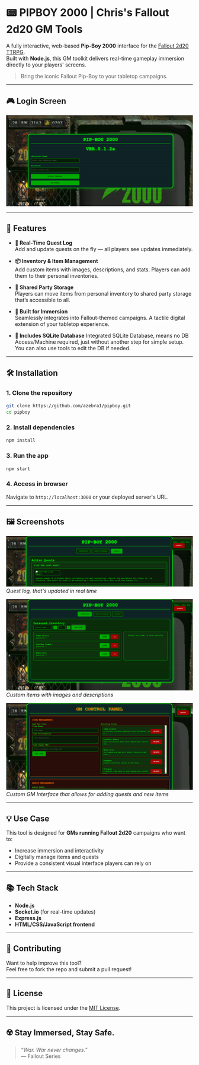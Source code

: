# 📟 PIPBOY 2000 | Chris's Fallout 2d20 GM Tools

A fully interactive, web-based **Pip-Boy 2000** interface for the [Fallout 2d20 TTRPG](https://www.modiphius.net/pages/fallout-the-roleplaying-game).  
Built with **Node.js**, this GM toolkit delivers real-time gameplay immersion directly to your players' screens.

> Bring the iconic Fallout Pip-Boy to your tabletop campaigns.

---

## 🎮 Login Screen

<!-- Replace the link below with an actual screenshot or GIF -->
![Pip-Boy 2000 Interface](images-git/loginscreen.PNG)

---

## 🚀 Features

- **📜 Real-Time Quest Log**  
  Add and update quests on the fly — all players see updates immediately.

- **📦 Inventory & Item Management**  
  Add custom items with images, descriptions, and stats. Players can add them to their personal inventories.

- **🤝 Shared Party Storage**  
  Players can move items from personal inventory to shared party storage that’s accessible to all.

- **🧰 Built for Immersion**  
  Seamlessly integrates into Fallout-themed campaigns. A tactile digital extension of your tabletop experience.

- **🔧 Includes SQLite Database**
  Integrated SQLite Database, means no DB Access/Machine required, just without another step for simple setup. You can also use tools to edit the DB if needed.

---

## 🛠️ Installation

### 1. Clone the repository
```bash
git clone https://github.com/azebra1/pipboy.git
cd pipboy
```

### 2. Install dependencies
```bash
npm install
```

### 3. Run the app
```bash
npm start
```

### 4. Access in browser  
Navigate to `http://localhost:3000` or your deployed server's URL.

---

## 🖼️ Screenshots

<!-- Replace these placeholders with real screenshots -->
![Quest Log UI](images-git/questlog.png)  
*Quest log, that's updated in real time*

![Inventory UI](images-git/inventory.PNG)  
*Custom items with images and descriptions*

![Gamemaster UI](images-git/gmscreen.png)
*Custom GM Interface that allows for adding quests and new items*

---

## 💡 Use Case

This tool is designed for **GMs running Fallout 2d20** campaigns who want to:

- Increase immersion and interactivity  
- Digitally manage items and quests  
- Provide a consistent visual interface players can rely on  

---

## 📚 Tech Stack

- **Node.js**  
- **Socket.io** (for real-time updates)  
- **Express.js**  
- **HTML/CSS/JavaScript frontend**

---

## 📢 Contributing

Want to help improve this tool?  
Feel free to fork the repo and submit a pull request!

---

## 🧾 License

This project is licensed under the [MIT License](LICENSE).

---

## ☢️ Stay Immersed, Stay Safe.

> *“War. War never changes.”*  
> — Fallout Series
